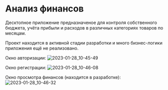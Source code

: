 # Анализ финансов

Десктопное приложение предназначеное для контроля собственного бюджета, учёта прибыли и расходов в различных категориях товаров по месяцам.

Проект находится в активной стадии разработки и много бизнес-логики приложения ещё не реализовано.

Окно авторизации:
![2023-01-28_10-45-49](https://user-images.githubusercontent.com/109388891/215248738-95e1240c-2e91-4916-86b0-46888dedf710.png)

Окно регистрации:
![2023-01-28_10-46-08](https://user-images.githubusercontent.com/109388891/215248741-680e8461-d517-4c41-9540-da11bc27515a.png)

Окно просмотра финансов (находится в разработке):
![2023-01-28_10-46-32](https://user-images.githubusercontent.com/109388891/215248744-44fde016-d0be-4d38-acec-229ddaaec2bb.png)
